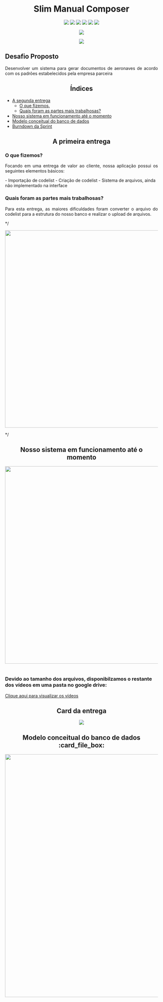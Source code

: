 <html>
<body>
    <h1 align="center">Slim Manual Composer</h1>
    <p align="center">
        <img src="https://img.shields.io/badge/HTML5-E34F26?style=for-the-badge&logo=html5&logoColor=white">
        <img src="https://img.shields.io/badge/CSS3-1572B6?style=for-the-badge&logo=css3&logoColor=white">
        <img src="https://img.shields.io/badge/Java-ED8B00?style=for-the-badge&logo=java&logoColor=white">
        <img src="https://img.shields.io/badge/Spring-6DB33F?style=for-the-badge&logo=spring&logoColor=white">
        <img src="https://img.shields.io/badge/JavaScript-F7DF1E?style=for-the-badge&logo=javascript&logoColor=black">
        <img src="https://img.shields.io/badge/ReactJS-61DAFB?style=for-the-badge&logo=react&logoColor=black">
    </p>
    <p align="center"><img
            src="https://img.shields.io/badge/status-em_desenvolvimento-blue?style=for-the-badge&logo=appveyor"></p>
    <p align="center"><img
            src="https://img.shields.io/badge/Sprint%20atual-Sprint 1-blue?style=for-the-badge&logo=appveyor"></p>
    <h2>Desafio Proposto</h2>
    <p align="justify">Desenvolver um sistema para gerar documentos de aeronaves de acordo com os padrões estabelecidos
        pela empresa parceira</p>
    <h2 align="center">Índices</h2>
    <ul>
        <li>
            <a href="#primeiraEntrega">A segunda entrega</a>
            <ul>
                <li><a href="#o-que-fizemos">O que fizemos.</a></li>
                <li><a href="#quais-foram-as-partes-mais-trabalhosas">Quais foram as partes mais trabalhosas?</a></li>
            </ul>
        </li>
        <li><a href="#funcionamento">Nosso sistema em funcionamento até o momento</a></li>
        <li><a href="#modeloBanco">Modelo conceitual do banco de dados</a></li>
        <li><a href="#burndown">Burndown da Sprint</a></li>
    </ul>
    <h2 align="center" id="primeiraEntrega">A primeira entrega</h2>
    <h3 id="o-que-fizemos">O que fizemos?</h3>
    <p align="justify">
        Focando em uma entrega de valor ao cliente, nossa aplicação possui os seguintes elementos básicos:
    </p>
    - Importação de codelist
    - Criação de codelist
    - Sistema de arquivos, ainda não implementado na interface
    <h3 id="quais-foram-as-partes-mais-trabalhosas">Quais foram as partes mais trabalhosas?</h3>
    <p align="justify">
        Para esta entrega, as maiores dificuldades foram converter o arquivo do codelist para a estrutura do nosso banco e realizar o upload de arquivos.
    </p>
    */<p align="center">
        <img src="https://github.com/DevSlim001/API_Slim_4Semestre/blob/main/docs/Sprints/CARD1%20(1).png" width="650px">
    </p>*/
    <h2 align="center" id="funcionamento">Nosso sistema em funcionamento até o momento</h2>
    <p align="center">
        <img src="https://github.com/DevSlim001/API_Slim_4Semestre/blob/main/prints/import%20file%20bloco.gif" width="650px"><br /><br />
    </p>
    <p align="center">
        <h3>Devido ao tamanho dos arquivos, disponibilzamos o restante dos vídeos em uma pasta no google drive:</h3>
        <a href="https://drive.google.com/drive/folders/1e2K0AXq1AId87zFTttQ7wBNYQWeo0k-g?usp=sharing" target="_blank">Clique aqui para visualizar os vídeos</a>
    </p>
    <h2 align="center" id="cardEntrega">Card da entrega</h2>
    <p align="center">
        <img src="https://github.com/DevSlim001/API_Slim_4Semestre/blob/main/prints/sp2%20(1).png">
    </p>
    <h2 align="center" id="modeloBanco">Modelo conceitual do banco de dados :card_file_box:</h2>
    <p align="center">
        <img src="https://github.com/DevSlim001/API_Slim_4Semestre/blob/Sprint-2/docs/banco/modelo%20conceitual%20atualizado.jpg"
            width="800px">
    </p>
    
</body>

</html>
